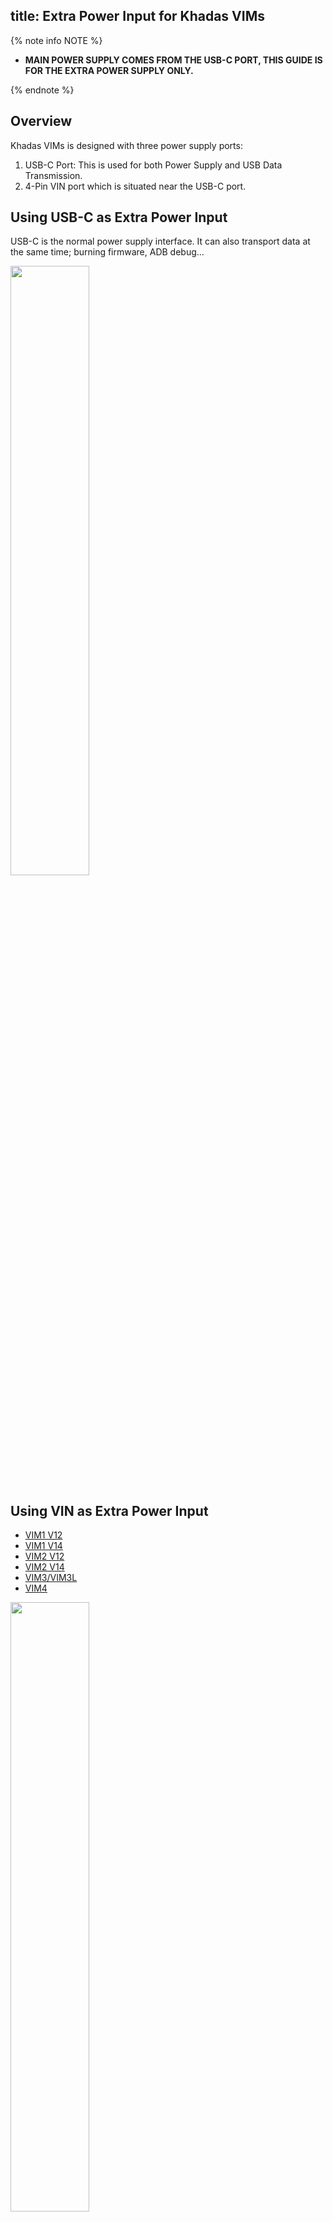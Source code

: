 title: Extra Power Input for Khadas VIMs
---

{% note info NOTE %}

* **MAIN POWER SUPPLY COMES FROM THE USB-C PORT, THIS GUIDE IS FOR THE EXTRA POWER SUPPLY ONLY.**

{% endnote %}

## Overview
Khadas VIMs is designed with three power supply ports:

1. USB-C Port: This is used for both Power Supply and USB Data Transmission.
2. 4-Pin VIN port which is situated near the USB-C port.

## Using USB-C as Extra Power Input
USB-C is the normal power supply interface. It can also transport data at the same time; burning firmware, ADB debug...

<img src="/android/images/vim3/EXT_USBC.png" width="50%" height="50%" >

## Using VIN as Extra Power Input

<ul class="nav nav-tabs" id="myTab" role="tablist">
  <li class="nav-item" role="presentation">
    <a class="nav-link" id="vim1v12-tab" data-toggle="tab" href="#vim1v12" role="tab" aria-controls="vim1v12" aria-selected="false">VIM1 V12</a>
  </li>
  <li class="nav-item" role="presentation">
    <a class="nav-link" id="vim1v14-tab" data-toggle="tab" href="#vim1v14" role="tab" aria-controls="vim1v14" aria-selected="false">VIM1 V14</a>
  </li>
  <li class="nav-item" role="presentation">
    <a class="nav-link" id="vim2v12-tab" data-toggle="tab" href="#vim2v12" role="tab" aria-controls="vim2v12" aria-selected="false">VIM2 V12</a>
  </li>
  <li class="nav-item" role="presentation">
    <a class="nav-link" id="vim2v14-tab" data-toggle="tab" href="#vim2v14" role="tab" aria-controls="vim2v14" aria-selected="false">VIM2 V14</a>
  </li>
  <li class="nav-item" role="presentation">
    <a class="nav-link" id="vim3-tab" data-toggle="tab" href="#vim3" role="tab" aria-controls="vim3" aria-selected="false">VIM3/VIM3L</a>
  </li>
  <li class="nav-item" role="presentation">
    <a class="nav-link active" id="vim4-tab" data-toggle="tab" href="#vim4" role="tab" aria-controls="vim4" aria-selected="true">VIM4</a>
  </li>
</ul>
<div class="tab-content" id="myTabContent">
<div class="tab-pane fade" id="vim1v12" role="tabpanel" aria-labelledby="vim1v12-tab">

<img src="/android/images/vim1/VIM1_V12_EXT.png" width="50%" height="50%" >

The VIN port is a 4-Pin 1.25mm port.

The voltage range is 0~5V.

</div>
<div class="tab-pane fade" id="vim1v14" role="tabpanel" aria-labelledby="vim1v14-tab">

<img src="/android/images/vim1/VIM1_v14_EXT.png" width="50%" height="50%" >

The VIN port on board is [Molex 78171](https://www.molex.com/molex/products/datasheet.jsp?part=active/0781710004_PCB_HEADERS.xml&channel=Products&Lang=en-US).
And the connector is [Molex 78172](https://www.molex.com/molex/products/datasheet.jsp?part=active/0781720004_CRIMP_HOUSINGS.xml).

The one marked with a triangle is Pin 1. Pin 1 and Pin 2 are positive, Pin3 and Pin 4 are negative

The voltage range is 0~5V.

</div>
<div class="tab-pane fade" id="vim2v12" role="tabpanel" aria-labelledby="vim2v12-tab">

<img src="/android/images/vim2/VIM2_V12_EXT.png" width="50%" height="50%" >

The voltage range is 0~5V.

</div>
<div class="tab-pane fade" id="vim2v14" role="tabpanel" aria-labelledby="vim2v14-tab">

<img src="/android/images/vim2/VIM2_V14_EXT.png" width="50%" height="50%" >

The voltage range is 0~5V.

</div>
<div class="tab-pane fade" id="vim3" role="tabpanel" aria-labelledby="vim3-tab">

<img src="/android/images/vim3/VIM3_V12_EXT.png" width="50%" height="50%" >

The VIN port on board is [Molex 78171](https://www.molex.com/molex/products/datasheet.jsp?part=active/0781710004_PCB_HEADERS.xml&channel=Products&Lang=en-US).
And the connector is [Molex 78172](https://www.molex.com/molex/products/datasheet.jsp?part=active/0781720004_CRIMP_HOUSINGS.xml).

The one marked with a triangle is Pin 1. Pin 1 and Pin 2 are positive, Pin3 and Pin 4 are negative

The voltage range is 0~20V.
</div>

<div class="tab-pane fade show active" id="vim4" role="tabpanel" aria-labelledby="vim4-tab">

<img src="/android/images/vim4/vim4_v12_ext.png" width="50%" height="50%" >

The VIN port on board is [Molex 78171](https://www.molex.com/molex/products/datasheet.jsp?part=active/0781710004_PCB_HEADERS.xml&channel=Products&Lang=en-US).
And the connector is [Molex 78172](https://www.molex.com/molex/products/datasheet.jsp?part=active/0781720004_CRIMP_HOUSINGS.xml).

The one marked with a triangle is Pin 1. Pin 1 and Pin 2 are positive, Pin3 and Pin 4 are negative.

The voltage range is 0~20V.

</div>
</div>                                                                                                                                                

{% note info Tips %}

We don't have a VIN cable for sale, you'll need to DIY one by yourself.

{% endnote %}

## See Also
* [Interfaces Description](Hardware.html#VIM1-Interfaces)
